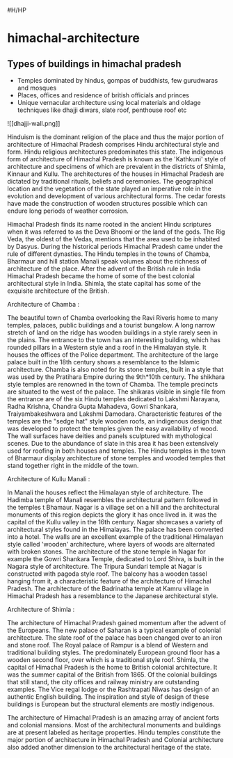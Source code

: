 #H/HP 
# himachal-architecture
## Types of buildings in himachal pradesh
* Temples dominated by hindus, gompas of buddhists, few gurudwaras and mosques
* Places, offices and residence of british officials and princes
* Unique vernacular architecture using local materials and oldage techniques like dhajji diwars, slate roof, penthouse roof etc

![[dhajji-wall.png]]

Hinduism is the dominant religion of the place and thus the major portion of architecture of Himachal Pradesh comprises Hindu architectural style and form. Hindu religious architectures predominates this state. The indigenous form of architecture of Himachal Pradesh is known as the 'Kathkuni' style of architecture and specimens of which are prevalent in the districts of Shimla, Kinnaur and Kullu. The architectures of the houses in Himachal Pradesh are dictated by traditional rituals, beliefs and ceremonies. The geographical location and the vegetation of the state played an imperative role in the evolution and development of various architectural forms. The cedar forests have made the construction of wooden structures possible which can endure long periods of weather corrosion. 

Himachal Pradesh finds its name rooted in the ancient Hindu scriptures when it was referred to as the Deva Bhoomi or the land of the gods. The Rig Veda, the oldest of the Vedas, mentions that the area used to be inhabited by Dasyus. During the historical periods Himachal Pradesh came under the rule of different dynasties. The Hindu temples in the towns of Chamba, Bharmaur and hill station Manali speak volumes about the richness of architecture of the place. After the advent of the British rule in India Himachal Pradesh became the home of some of the best colonial architectural style in India. Shimla, the state capital has some of the exquisite architecture of the British. 

Architecture of Chamba :

The beautiful town of Chamba overlooking the Ravi Riveris home to many temples, palaces, public buildings and a tourist bungalow. A long narrow stretch of land on the ridge has wooden buildings in a style rarely seen in the plains. The entrance to the town has an interesting building, which has rounded pillars in a Western style and a roof in the Himalayan style. It houses the offices of the Police department. The architecture of the large palace built in the 18th century shows a resemblance to the Islamic architecture. Chamba is also noted for its stone temples, built in a style that was used by the Pratihara Empire during the 9th*10th century. The shikhara style temples are renowned in the town of Chamba. The temple precincts are situated to the west of the palace. The shikaras visible in single file from the entrance are of the six Hindu temples dedicated to Lakshmi Narayana, Radha Krishna, Chandra Gupta Mahadeva, Gowri Shankara, Traiyambakeshwara and Lakshmi Damodara. Characteristic features of the temples are the "sedge hat" style wooden roofs, an indigenous design that was developed to protect the temples given the easy availability of wood. The wall surfaces have deities and panels sculptured with mythological scenes. Due to the abundance of slate in this area it has been extensively used for roofing in both houses and temples. The Hindu temples in the town of Bharmaur display architecture of stone temples and wooded temples that stand together right in the middle of the town. 

Architecture of Kullu Manali :

In Manali the houses reflect the Himalayan style of architecture. The Hadimba temple of Manali resembles the architectural pattern followed in the temples t Bhamaur. Nagar is a village set on a hill and the architectural monuments of this region depicts the glory it has once lived in. it was the capital of the Kullu valley in the 16th century. Nagar showcases a variety of architectural styles found in the Himalayas. The palace has been converted into a hotel. The walls are an excellent example of the traditional Himalayan style called 'wooden' architecture, where layers of woods are alternated with broken stones. The architecture of the stone temple in Nagar for example the Gowri Shankara Temple, dedicated to Lord Shiva, is built in the Nagara style of architecture. The Tripura Sundari temple at Nagar is constructed with pagoda style roof. The balcony has a wooden tassel hanging from it, a characteristic feature of the architecture of Himachal Pradesh. The architecture of the Badrinatha temple at Kamru village in Himachal Pradesh has a resemblance to the Japanese architectural style. 

Architecture of Shimla :

The architecture of Himachal Pradesh gained momentum after the advent of the Europeans. The new palace of Saharan is a typical example of colonial architecture. The slate roof of the palace has been changed over to an iron and stone roof. The Royal palace of Rampur is a blend of Western and traditional building styles. The predominately European ground floor has a wooden second floor, over which is a traditional style roof. Shimla, the capital of Himachal Pradesh is the home to British colonial architecture. It was the summer capital of the British from 1865. Of the colonial buildings that still stand, the city offices and railway ministry are outstanding examples. The Vice regal lodge or the Rashtrapati Niwas has design of an authentic English building. The inspiration and style of design of these buildings is European but the structural elements are mostly indigenous. 

The architecture of Himachal Pradesh is an amazing array of ancient forts and colonial mansions. Most of the architectural monuments and buildings are at present labeled as heritage properties. Hindu temples constitute the major portion of architecture in Himachal Pradesh and Colonial architecture also added another dimension to the architectural heritage of the state. 